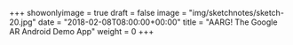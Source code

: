 +++
showonlyimage = true
draft = false
image = "img/sketchnotes/sketch-20.jpg"
date = "2018-02-08T08:00:00+00:00"
title = "AARG! The Google AR Android Demo App"
weight = 0
+++

